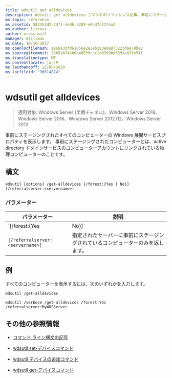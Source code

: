 ```yaml
---
title: wdsutil get alldevices
description: Wdsutil get alldevices コマンドのリファレンス記事。事前にステージングされたすべてのコンピューターの Windows 展開サービスプロパティを表示します。
ms.topic: reference
ms.assetid: 5824b3d2-2df1-4ed6-a289-e6c47c13fea2
ms.author: lizross
author: eross-msft
manager: mtillman
ms.date: 10/16/2017
ms.openlocfilehash: a960a30fd61056e2e2eb183e8a873223daa78be2
ms.sourcegitcommit: 28b5ab74cb0b40539ccc1a83998d6391e87fe51f
ms.translationtype: MT
ms.contentlocale: ja-JP
ms.lasthandoff: 12/05/2020
ms.locfileid: "96614874"
---
```

# <a name="wdsutil-get-alldevices"></a>wdsutil get alldevices

> 適用対象: Windows Server (半期チャネル)、Windows Server 2019、Windows Server 2016、Windows Server 2012 R2、Windows Server 2012

事前にステージングされたすべてのコンピューターの Windows 展開サービスプロパティを表示します。 事前にステージングされたコンピューターとは、active directory ドメインサービスのコンピューターアカウントにリンクされている物理コンピューターのことです。

## <a name="syntax"></a>構文

```
wdsutil [options] /get-alldevices [/forest:{Yes | No}] [/referralserver:<servername>]
```

### <a name="parameters"></a>パラメーター

| パラメーター | 説明 |
|--|--|
| `[/forest:{Yes | No}]` | Windows 展開サービスがフォレスト全体またはローカル ドメインでコンピューターを返すかどうかを指定します。 既定の設定は **いいえ**, 、ローカル ドメイン内のコンピューターのみが返されることを意味します。 |
| `[/referralserver:<servername>]` | 指定されたサーバーに事前にステージングされているコンピューターのみを返します。 |

## <a name="examples"></a>例

すべてのコンピューターを表示するには、次のいずれかを入力します。

```
wdsutil /get-alldevices
```

```
wdsutil /verbose /get-alldevices /forest:Yes /referralserver:MyWDSServer
```

## <a name="additional-references"></a>その他の参照情報

- [コマンド ライン構文の記号](command-line-syntax-key.md)

- [wdsutil set-デバイスコマンド](wdsutil-set-device.md)

- [wdsutil デバイスの追加コマンド](wdsutil-add-device.md)

- [wdsutil get-デバイスコマンド](wdsutil-get-device.md)
